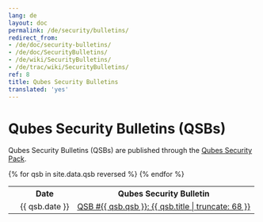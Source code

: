 ```yaml
---
lang: de
layout: doc
permalink: /de/security/bulletins/
redirect_from:
- /de/doc/security-bulletins/
- /de/doc/SecurityBulletins/
- /de/wiki/SecurityBulletins/
- /de/trac/wiki/SecurityBulletins/
ref: 8
title: Qubes Security Bulletins
translated: 'yes'
---
```


Qubes Security Bulletins (QSBs)
===============================

Qubes Security Bulletins (QSBs) are published through the [Qubes Security Pack](/de/security/pack/).

<table>
  <tr>
    <th title="Anchor Link"><span class="fa fa-link"></span></th>
    <th>Date</th>
    <th>Qubes Security Bulletin</th>
  </tr>
{% for qsb in site.data.qsb reversed %}
  <tr id="{{ qsb.qsb }}">
    <td><a href="#{{ qsb.qsb }}" class="fa fa-link black-icon" title="Anchor link to QSB row: QSB #{{ qsb.qsb }}"></a></td>
    <td>{{ qsb.date }}</td>
    <td><a href="https://github.com/QubesOS/qubes-secpack/blob/master/QSBs/qsb-{{ qsb.qsb }}-{{ qsb.date | date: '%Y' }}.txt">QSB #{{ qsb.qsb }}: {{ qsb.title | truncate: 68 }}</a></td>
  </tr>
{% endfor %}
</table>